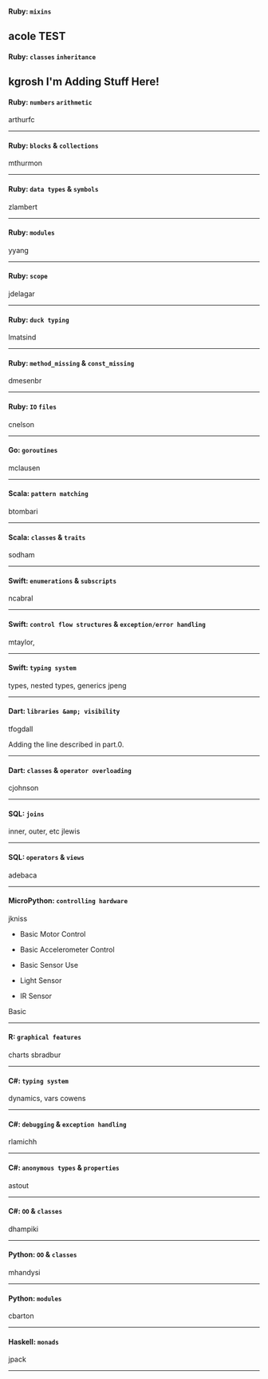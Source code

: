 

#### Ruby: `mixins`
acole
TEST
--

#### Ruby: `classes` `inheritance`
kgrosh
I'm Adding Stuff Here!
---

#### Ruby: `numbers` `arithmetic`
arthurfc

---

#### Ruby: `blocks` &amp; `collections`
mthurmon

---

#### Ruby: `data types` &amp; `symbols`
zlambert

---

#### Ruby: `modules`
yyang

---

#### Ruby: `scope`
jdelagar

---

#### Ruby: `duck typing`
lmatsind

---

#### Ruby: `method_missing` &amp; `const_missing`
dmesenbr

---

#### Ruby: `IO` `files`
cnelson

---

#### Go: `goroutines`
mclausen

---

#### Scala: `pattern matching` 
btombari

---

#### Scala: `classes` &amp; `traits`
sodham

---

#### Swift: `enumerations` &amp; `subscripts`
ncabral

---

#### Swift: `control flow structures` &amp; `exception/error handling`
mtaylor, 

---

#### Swift: `typing system`
types, nested types, generics
jpeng

---

#### Dart: `libraries &amp; visibility`
tfogdall

Adding the line described in part.0.

---

#### Dart: `classes` &amp; `operator overloading`
cjohnson

---

#### SQL: `joins`
inner, outer, etc
jlewis

---

#### SQL: `operators` &amp; `views`
adebaca

---

#### MicroPython: `controlling hardware`
jkniss

- Basic Motor Control

- Basic Accelerometer Control

- Basic Sensor Use

- Light Sensor

- IR Sensor


Basic 

---

#### R: `graphical features`
charts
sbradbur

---

#### C#: `typing system`
dynamics, vars 
cowens

---

#### C#: `debugging` &amp; `exception handling`
rlamichh

---

#### C#: `anonymous types` &amp; `properties`
astout

---

#### C#: `OO` &amp; `classes`
dhampiki

---

#### Python: `OO` &amp; `classes`
mhandysi

---

#### Python: `modules`
cbarton

---

#### Haskell: `monads`
jpack

---
